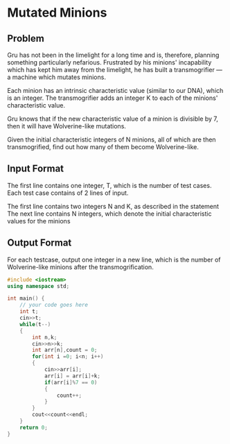 # Mutated Minions
## Problem
Gru has not been in the limelight for a long time and is, therefore, planning something particularly nefarious. Frustrated by his minions' incapability which has kept him away from the limelight, he has built a transmogrifier — a machine which mutates minions.

Each minion has an intrinsic characteristic value (similar to our DNA), which is an integer. The transmogrifier adds an integer K to each of the minions' characteristic value.

Gru knows that if the new characteristic value of a minion is divisible by 7, then it will have Wolverine-like mutations.

Given the initial characteristic integers of N minions, all of which are then transmogrified, find out how many of them become Wolverine-like.

## Input Format
The first line contains one integer, T, which is the number of test cases.
Each test case contains of 2 lines of input.

The first line contains two integers N and K, as described in the statement
The next line contains N integers, which denote the initial characteristic values for the minions
## Output Format
For each testcase, output one integer in a new line, which is the number of Wolverine-like minions after the transmogrification.

```cpp
#include <iostream>
using namespace std;

int main() {
	// your code goes here
	int t;
	cin>>t;
	while(t--)
	{
	    int n,k;
	    cin>>n>>k;
	    int arr[n],count = 0;
	    for(int i =0; i<n; i++)
	    {
	        cin>>arr[i];
	        arr[i] = arr[i]+k;
	        if(arr[i]%7 == 0)
	        {
	            count++;
	        }
	    }
	    cout<<count<<endl;
	}
	return 0;
}
```